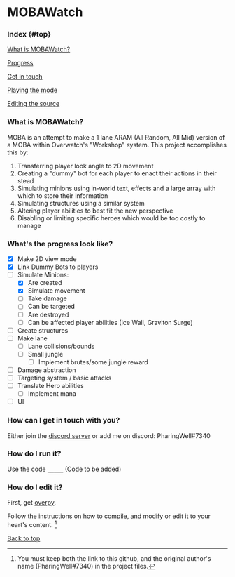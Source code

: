 # MOBAWatch
### Index {#top}
[What is MOBAWatch?](https://github.com/pharingWell/MOBAWatch#what-is-mobawatch)

[Progress](https://github.com/pharingWell/MOBAWatch#whats-the-progress-look-like)

[Get in touch](https://github.com/pharingWell/MOBAWatch#how-can-i-get-in-touch-with-you)

[Playing the mode](https://github.com/pharingWell/MOBAWatch#how-do-I-run-it)

[Editing the source](https://github.com/pharingWell/MOBAWatch#how-do-i-edit-it)

### What is MOBAWatch?
  MOBA is an attempt to make a 1 lane ARAM (All Random, All Mid) version of a MOBA within Overwatch's "Workshop" system.
This project accomplishes this by:
 1. Transferring player look angle to 2D movement
 2. Creating a "dummy" bot for each player to enact their actions in their stead
 3. Simulating minions using in-world text, effects and a large array with which to store their information
 4. Simulating structures using a similar system
 5. Altering player abilities to best fit the new perspective
 6. Disabling or limiting specific heroes which would be too costly to manage

### What's the progress look like?
- [x] Make 2D view mode
- [x] Link Dummy Bots to players
- [ ] Simulate Minions:
  - [x] Are created
  - [x] Simulate movement
  - [ ] Take damage
  - [ ] Can be targeted
  - [ ] Are destroyed
  - [ ] Can be affected player abilities (Ice Wall, Graviton Surge)
- [ ] Create structures
- [ ] Make lane
  - [ ] Lane collisions/bounds
  - [ ] Small jungle
    - [ ] Implement brutes/some jungle reward
- [ ] Damage abstraction
- [ ] Targeting system / basic attacks
- [ ] Translate Hero abilities
  - [ ] Implement mana
- [ ] UI

### How can I get in touch with you?

Either join the [discord server](https://discord.gg/R4fMq6YjSY) or add me on discord: PharingWell#7340

### How do I run it?

Use the code `_____` (Code to be added)

### How do I edit it?
  First, get [overpy](https://github.com/Zezombye/overpy).

Follow the instructions on how to compile, and modify or edit it to your heart's content. [^1]

[^1]: You must keep both the link to this github, and the original author's name (PharingWell#7340) in the project files.

[Back to top](https://github.com/pharingWell/MOBAWatch#index)
